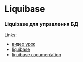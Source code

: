 # Liquibase

### Liquibase для управления БД

Links:

* [видео урок](https://www.youtube.com/watch?v=JTdcd4DYgEI)
* [liquibase](https://www.liquibase.org/)
* [liquibase documentation](https://docs.liquibase.com/home.html)
